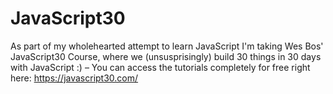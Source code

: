 # JavaScript30
As part of my wholehearted attempt to learn JavaScript I'm taking Wes Bos' JavaScript30 Course, where we (unsusprisingly) build 30 things in 30 days with JavaScript :) – You can access the tutorials completely for free right here: https://javascript30.com/


